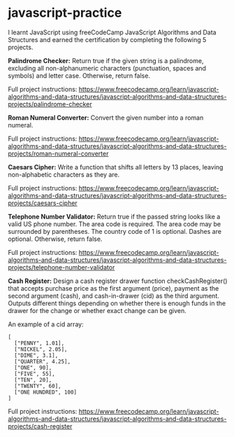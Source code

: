 # javascript-practice
I learnt JavaScript using freeCodeCamp JavaScript Algorithms and Data Structures and earned the certification by completing the following 5 projects.

**Palindrome Checker:** 
Return true if the given string is a palindrome, excluding all non-alphanumeric characters (punctuation, spaces and symbols) and letter case. Otherwise, return false.

Full project instructions: https://www.freecodecamp.org/learn/javascript-algorithms-and-data-structures/javascript-algorithms-and-data-structures-projects/palindrome-checker

**Roman Numeral Converter:** 
Convert the given number into a roman numeral.

Full project instructions: https://www.freecodecamp.org/learn/javascript-algorithms-and-data-structures/javascript-algorithms-and-data-structures-projects/roman-numeral-converter

**Caesars Cipher:** 
Write a function that shifts all letters by 13 places, leaving non-alphabetic characters as they are.

Full project instructions: https://www.freecodecamp.org/learn/javascript-algorithms-and-data-structures/javascript-algorithms-and-data-structures-projects/caesars-cipher

**Telephone Number Validator:** 
Return true if the passed string looks like a valid US phone number. The area code is required. The area code may be surrounded by parentheses. The country code of 1 is optional. Dashes are optional. Otherwise, return false.

Full project instructions: https://www.freecodecamp.org/learn/javascript-algorithms-and-data-structures/javascript-algorithms-and-data-structures-projects/telephone-number-validator

**Cash Register:** 
Design a cash register drawer function checkCashRegister() that accepts purchase price as the first argument (price), payment as the second argument (cash), and cash-in-drawer (cid) as the third argument. Outputs different things depending on whether there is enough funds in the drawer for the change or whether exact change can be given.

An example of a cid array:
```
[
  ["PENNY", 1.01],
  ["NICKEL", 2.05],
  ["DIME", 3.1],
  ["QUARTER", 4.25],
  ["ONE", 90],
  ["FIVE", 55],
  ["TEN", 20],
  ["TWENTY", 60],
  ["ONE HUNDRED", 100]
]
```

Full project instructions: https://www.freecodecamp.org/learn/javascript-algorithms-and-data-structures/javascript-algorithms-and-data-structures-projects/cash-register